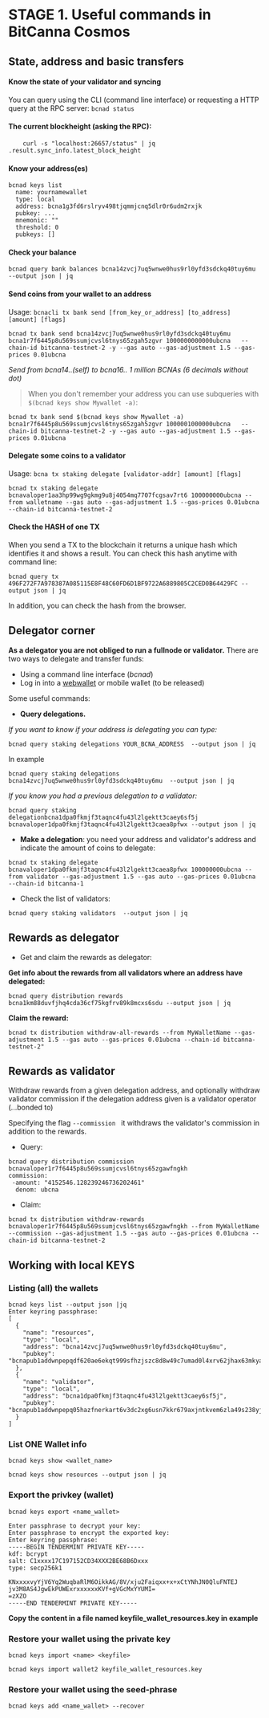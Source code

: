 # STAGE 1. Useful commands in BitCanna Cosmos

## State, address and basic transfers
#### Know the state of your validator and syncing
You can query using the CLI (command line interface) or requesting a HTTP query at the RPC server:
    ```
    bcnad status
    ```

#### The current blockheight (asking the RPC):
```
    curl -s "localhost:26657/status" | jq .result.sync_info.latest_block_height
``` 
#### Know your address(es)
```
bcnad keys list
  name: yournamewallet
  type: local
  address: bcna1g3fd6rslryv498tjqmmjcnq5dlr0r6udm2rxjk
  pubkey: ...
  mnemonic: ""
  threshold: 0
  pubkeys: []
  ```
#### Check your balance
```
bcnad query bank balances bcna14zvcj7uq5wnwe0hus9rl0yfd3sdckq40tuy6mu --output json | jq
```

#### Send coins from your wallet to an address
Usage:
`bcnacli tx bank send [from_key_or_address] [to_address] [amount] [flags]`
```
bcnad tx bank send bcna14zvcj7uq5wnwe0hus9rl0yfd3sdckq40tuy6mu bcna1r7f6445p8u569ssumjcvsl6tnys65zgah5zgvr 1000000000000ubcna   --chain-id bitcanna-testnet-2 -y --gas auto --gas-adjustment 1.5 --gas-prices 0.01ubcna
```
*Send from bcna14..(self) to bcna16.. 1 million BCNAs (6 decimals without dot)*

> When you don't remember your address you can use subqueries with `$(bcnad keys show Mywallet -a)`:
```
bcnad tx bank send $(bcnad keys show Mywallet -a) bcna1r7f6445p8u569ssumjcvsl6tnys65zgah5zgvr 1000001000000ubcna   --chain-id bitcanna-testnet-2 -y --gas auto --gas-adjustment 1.5 --gas-prices 0.01ubcna
```

#### Delegate some coins to a validator
Usage:
`bcna tx staking delegate [validator-addr] [amount] [flags]`

```
bcnad tx staking delegate  bcnavaloper1aa3hp99wg9gkmg9u8j4054mq7707fcgsav7rt6 100000000ubcna --from walletname --gas auto --gas-adjustment 1.5 --gas-prices 0.01ubcna --chain-id bitcanna-testnet-2
```

#### Check the HASH of one TX

When you send a TX to the blockchain it returns a unique hash which identifies it and shows a result. You can check this hash anytime with command line:
```
bcnad query tx 496F272F7A978387A085115E8F48C60FD6D1BF9722A6889805C2CED0B64429FC --output json | jq
```
In addition, you can check the hash from the browser.

## Delegator corner
**As a delegator you are not obliged to run a fullnode or validator.**
There are two ways to delegate and transfer funds:
* Using a command line interface (*bcnad*)
* Log in into a [webwallet](https://testnet-wallet.bitcanna.io/) or mobile wallet (to be released)

Some useful commands:

* **Query delegations.**

*If you want to know if your address is delegating you can type:*

`bcnad query staking delegations YOUR_BCNA_ADDRESS  --output json | jq`

In example

```bcnad query staking delegations bcna14zvcj7uq5wnwe0hus9rl0yfd3sdckq40tuy6mu  --output json | jq```

*If you know you had a previous delegation to a validator:*

```
bcnad query staking delegationbcna1dpa0fkmjf3taqnc4fu43l2lgektt3caey6sf5j bcnavaloper1dpa0fkmjf3taqnc4fu43l2lgektt3caea8pfwx --output json | jq
```

* **Make a delegation**: you need your address and validator's address and indicate the amount of coins to delegate:

```
bcnad tx staking delegate  bcnavaloper1dpa0fkmjf3taqnc4fu43l2lgektt3caea8pfwx 100000000ubcna --from validator --gas-adjustment 1.5 --gas auto --gas-prices 0.01ubcna --chain-id bitcanna-1
```

* Check the list of validators: 

`bcnad query staking validators  --output json | jq`

## Rewards as delegator

* Get and claim the rewards as delegator:

**Get info about the rewards from all validators where an address have delegated:**

```
bcnad query distribution rewards bcna1km88duvfjhq4cda36cf75kgfrv89k8mcxs6sdu --output json | jq
```

**Claim the reward:**

```
bcnad tx distribution withdraw-all-rewards --from MyWalletName --gas-adjustment 1.5 --gas auto --gas-prices 0.01ubcna --chain-id bitcanna-testnet-2"
```
## Rewards as validator
Withdraw rewards from a given delegation address,
and optionally withdraw validator commission if the delegation address given is a validator operator (...bonded to)

Specifying the flag `--commission ` it withdraws the validator's commission in addition to the rewards.

* Query: 
```
bcnad query distribution commission bcnavaloper1r7f6445p8u569ssumjcvsl6tnys65zgawfngkh 
commission:
 -amount: "4152546.128239246736202461"
  denom: ubcna
```

* Claim:
```
bcnad tx distribution withdraw-rewards bcnavaloper1r7f6445p8u569ssumjcvsl6tnys65zgawfngkh --from MyWalletName --commission --gas-adjustment 1.5 --gas auto --gas-prices 0.01ubcna --chain-id bitcanna-testnet-2
```

## Working with local KEYS
### Listing (all) the wallets

``` 
bcnad keys list --output json |jq
Enter keyring passphrase:
[
  {
    "name": "resources",
    "type": "local",
    "address": "bcna14zvcj7uq5wnwe0hus9rl0yfd3sdckq40tuy6mu",
    "pubkey": "bcnapub1addwnpepqdf620ae6ekqt999sfhzjszc8d8w49c7umad0l4xrv62jhax63mkyazd8z5"
  },
  {
    "name": "validator",
    "type": "local",
    "address": "bcna1dpa0fkmjf3taqnc4fu43l2lgektt3caey6sf5j",
    "pubkey": "bcnapub1addwnpepq05hazfnerkart6v3dc2xg6usn7kkr679axjntkvem6zla49s238yj765ku"
  }
]
```
### List ONE Wallet info
`bcnad keys show <wallet_name>`

`bcnad keys show resources --output json | jq`

### Export the  privkey (wallet) 
`bcnad keys export <name_wallet>`

```bcnad keys export resources
Enter passphrase to decrypt your key:
Enter passphrase to encrypt the exported key:
Enter keyring passphrase:
-----BEGIN TENDERMINT PRIVATE KEY-----
kdf: bcrypt
salt: C1xxxx17C197152CD34XXX2BE68B6Dxxx
type: secp256k1

KNxxxxvyYjV6Yq2WuqbaRlM6OikkAG/8V/xju2Faiqxx+x+xCtYNhJN0QluFNTEJ
jv3M8AS4JgwEkPUWExrxxxxxxKVf+gVGcMxYYUMI=
=zXZO
-----END TENDERMINT PRIVATE KEY-----
```
 **Copy the content in a file named __keyfile_wallet_resources.key__ in example**

### Restore your wallet using the private key
`bcnad keys import <name> <keyfile>`

```
bcnad keys import wallet2 keyfile_wallet_resources.key
```

### Restore your wallet using the seed-phrase
```bcnad keys add <name_wallet> --recover ```
